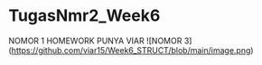 # TugasNmr2_Week6


NOMOR 1 HOMEWORK PUNYA VIAR
![NOMOR 3] (https://github.com/viar15/Week6_STRUCT/blob/main/image.png)
